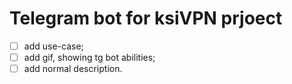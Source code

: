 # Telegram bot for ksiVPN prjoect
- [ ] add use-case;
- [ ] add gif, showing tg bot abilities;
- [ ] add normal description.
